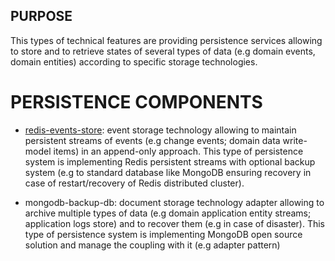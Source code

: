## PURPOSE
This types of technical features are providing persistence services allowing to store and to retrieve states of several types of data (e.g domain events, domain entities) according to specific storage technologies.

# PERSISTENCE COMPONENTS
- [redis-events-store](redis-events-store): event storage technology allowing to maintain persistent streams of events (e.g change events; domain data write-model items) in an append-only approach. This type of persistence system is implementing Redis persistent streams with optional backup system (e.g to standard database like MongoDB ensuring recovery in case of restart/recovery of Redis distributed cluster).

- mongodb-backup-db: document storage technology adapter allowing to archive multiple types of data (e.g domain application entity streams; application logs store) and to recover them (e.g in case of disaster). This type of persistence system is implementing MongoDB open source solution and manage the coupling with it (e.g adapter pattern)
